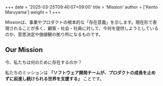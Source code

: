 +++
date = '2025-03-25T09:40:07+09:00'
title = 'Mission'
author = ['Kento Maruyama']
weight = 1
+++

Missionは、事業やプロダクトの根本的な「存在意義」を示します。現在形で表現されることが多く、顧客・社会・社員に対して、今何を提供しようとしているのか、意思決定や価値観の拠り所になるものです。

## Our Mission

今、私たちは何のために存在するのか？

私たちのミッションは **「ソフトウェア開発チームが、プロダクトの成長を止めずに前進し続けられる世界を支援する」** ことです。